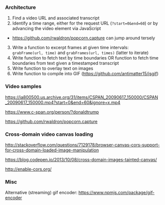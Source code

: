 





### Architecture

1. Find a video URL and associated transcript
2. Identify a time range, either for the request URL (`?start=0&end=60`) or by advancing the video element via JavaScript
  * https://github.com/rwaldron/popcorn.capture can jump around tersely
3. Write a function to excerpt frames at given time intervals: `grabFrame(url, time)` and `grabFrames(url, times)` (latter to iterate)
4. Write function to fetch text by time boundaries OR function to fetch time boundaries from text given a timestamped transcript
5. Write function to overlay text on images
6. Write function to compile into GIF (https://github.com/antimatter15/jsgif)



### Video samples

https://ia800500.us.archive.org/31/items/CSPAN_20090617_150000/CSPAN_20090617_150000.mp4?start=0&end=60&ignore=x.mp4

https://www.c-span.org/person/?donaldtrump




https://github.com/rwaldron/popcorn.capture

### Cross-domain video canvas loading

http://stackoverflow.com/questions/7129178/browser-canvas-cors-support-for-cross-domain-loaded-image-manipulation

https://blog.codepen.io/2013/10/08/cross-domain-images-tainted-canvas/

http://enable-cors.org/

### Misc

Alternative (streaming) gif encoder: https://www.npmjs.com/package/gif-encoder


